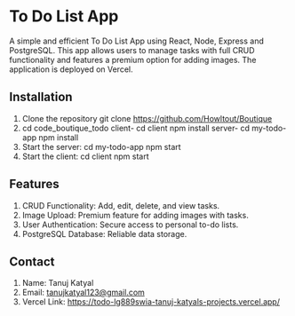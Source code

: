 # To Do List App
A simple and efficient To Do List App using React, Node, Express and PostgreSQL. This app allows users to manage tasks with full CRUD functionality and features a premium option for adding images. The application is deployed on Vercel.

## Installation
1. Clone the repository
   git clone https://github.com/Howltout/Boutique
2. cd code_boutique_todo
   client-
   cd client
   npm install
   server-
   cd my-todo-app
   npm install
3. Start the server:
   cd my-todo-app
   npm start
4. Start the client:
   cd client
   npm start
   
## Features
1. CRUD Functionality: Add, edit, delete, and view tasks.
2. Image Upload: Premium feature for adding images with tasks.
3. User Authentication: Secure access to personal to-do lists.
4. PostgreSQL Database: Reliable data storage.

## Contact
1. Name: Tanuj Katyal
2. Email: tanujkatyal123@gmail.com
3. Vercel Link: https://todo-lg889swia-tanuj-katyals-projects.vercel.app/

   
